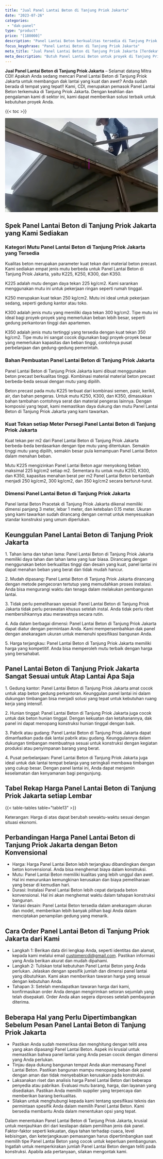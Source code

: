 ```yaml
---
title: "Jual Panel Lantai Beton di Tanjung Priok Jakarta"
date: "2023-07-26"
categories:
 - "dak-panel"
type: "product"
price: "[180000]"
description: "Panel Lantai Beton berkualitas tersedia di Tanjung Priok Jakarta. Panel Lantai Beton dirancang untuk kebutuhan konstruksi modern dengan performa andalan. Hubungi kami sekarang."
focus_keyphrase: "Panel Lantai Beton di Tanjung Priok Jakarta"
meta_title: "Jual Panel Lantai Beton di Tanjung Priok Jakarta [Terdekat] - CDI"
meta_description: "Butuh Panel Lantai Beton untuk proyek di Tanjung Priok Jakarta?. Tersedia Panel Lantai Beton premium untuk proyek konstruksi. Penawaran spesial hanya di sini."
---
```


**Jual Panel Lantai Beton di Tanjung Priok Jakarta** – Selamat datang Mitra CDI! Apakah Anda sedang mencari Panel Lantai Beton di Tanjung Priok Jakarta untuk membangun dak lantai yang kuat dan awet? Anda sudah berada di tempat yang tepat!! Kami, CDI, merupakan pemasok Panel Lantai Beton terkemuka di Tanjung Priok Jakarta. Dengan keahlian dan pengalaman kami di sektor ini, kami dapat memberikan solusi terbaik untuk kebutuhan proyek Anda.

{{< toc >}}

![Jual Panel Lantai Beton di Tanjung Priok Jakarta](/images/dak-panel/dak-panel-04.jpg)

## Spek Panel Lantai Beton di Tanjung Priok Jakarta yang Kami Sediakan

### Kategori Mutu Panel Lantai Beton di Tanjung Priok Jakarta yang Tersedia

Kualitas beton merupakan parameter kuat tekan dari material beton precast. Kami sediakan empat jenis mutu berbeda untuk Panel Lantai Beton di Tanjung Priok Jakarta, yaitu K225, K250, K300, dan K350.

K225 adalah mutu dengan daya tekan 225 kg/cm2. Kami sarankan menggunakan mutu ini untuk pekerjaan ringan seperti rumah tinggal.

K250 merupakan kuat tekan 250 kg/cm2. Mutu ini ideal untuk pekerjaan sedang, seperti gedung kantor atau toko.

K300 adalah jenis mutu yang memiliki daya tekan 300 kg/cm2. Tipe mutu ini ideal bagi proyek-proyek yang memerlukan beban lebih besar, seperti gedung perkantoran tinggi dan apartemen.

K350 adalah jenis mutu tertinggi yang tersedia dengan kuat tekan 350 kg/cm2. Tipe mutu ini sangat cocok digunakan bagi proyek-proyek besar yang memerlukan kapasitas dan beban tinggi, contohnya pusat perbelanjaan dan gedung-gedung pemerintah.

### Bahan Pembuatan Panel Lantai Beton di Tanjung Priok Jakarta

Panel Lantai Beton di Tanjung Priok Jakarta kami dibuat menggunakan beton precast berkualitas tinggi. Kombinasi material material beton precast berbeda-beda sesuai dengan mutu yang dipilih.

Beton precast pada mutu K225 terbuat dari kombinasi semen, pasir, kerikil, air, dan bahan pengeras. Untuk mutu K250, K300, dan K350, dimasukkan bahan tambahan contohnya serat dan material pengeras lainnya. Dengan komposisi yang tepat, kami memastikan daya dukung dan mutu Panel Lantai Beton di Tanjung Priok Jakarta yang kami tawarkan.

### Kuat Tekan setiap Meter Persegi Panel Lantai Beton di Tanjung Priok Jakarta

Kuat tekan per m2 dari Panel Lantai Beton di Tanjung Priok Jakarta berbeda-beda berdasarkan dengan tipe mutu yang ditentukan. Semakin tinggi mutu yang dipilih, semakin besar pula kemampuan Panel Lantai Beton dalam menahan beban.

Mutu K225 mengizinkan Panel Lantai Beton agar menyokong beban maksimal 225 kg/cm2 setiap m2. Sementara itu untuk mutu K250, K300, dan K350, kapasitas menahan berat per m2 Panel Lantai Beton bertambah menjadi 250 kg/cm2, 300 kg/cm2, dan 350 kg/cm2 secara berturut-turut.

### Dimensi Panel Lantai Beton di Tanjung Priok Jakarta

Panel lantai Beton Pracetak di Tanjung Priok Jakarta dikenal memiliki dimensi panjang 3 meter, lebar 1 meter, dan ketebalan 0.15 meter. Ukuran yang kami tawarkan sudah dirancang dengan cermat untuk menyesuaikan standar konstruksi yang umum diperlukan.

## Keunggulan Panel Lantai Beton di Tanjung Priok Jakarta

1\.  Tahan lama dan tahan lama: Panel Lantai Beton di Tanjung Priok Jakarta memiliki daya tahan dan tahan lama yang luar biasa. Dirancang dengan menggunakan beton berkualitas tinggi dan desain yang kuat, panel lantai ini dapat menahan beban yang berat dan tidak mudah hancur.

2\.  Mudah dipasang: Panel Lantai Beton di Tanjung Priok Jakarta dirancang dengan metode pengecoran tertutup yang memudahkan proses instalasi. Anda bisa mengurangi waktu dan tenaga dalam melakukan pembangunan lantai.

3\.  Tidak perlu pemeliharaan spesial: Panel Lantai Beton di Tanjung Priok Jakarta tidak perlu perawatan khusus setelah instal. Anda tidak perlu ribet membersihkannya atau merawatnya secara rutin.

4\.  Ada dalam berbagai dimensi: Panel Lantai Beton di Tanjung Priok Jakarta dapat diatur dengan permintaan Anda. Kami mempersembahkan dak panel dengan anekaragam ukuran untuk memenuhi spesifikasi bangunan Anda.

5\.  Harga terjangkau: Panel Lantai Beton di Tanjung Priok Jakarta memiliki harga yang kompetitif. Anda bisa memperoleh mutu terbaik dengan harga yang bersahabat.

## Panel Lantai Beton di Tanjung Priok Jakarta Sangat Sesuai untuk Atap Lantai Apa Saja

1\.  Gedung kantor: Panel Lantai Beton di Tanjung Priok Jakarta amat cocok untuk atap beton gedung perkantoran. Keunggulan panel lantai ini dalam dukungan timbangan bisa menjadi solusi yang tepat untuk kebutuhan ruang kerja yang intensif.

2\.  Hunian tinggal: Panel Lantai Beton di Tanjung Priok Jakarta juga cocok untuk dak beton hunian tinggal. Dengan kekuatan dan ketahanannya, dak panel ini dapat menopang konstruksi hunian tinggal dengan baik.

3\.  Pabrik atau gudang: Panel Lantai Beton di Tanjung Priok Jakarta dapat dimanfaatkan pada dak lantai pabrik atau gudang. Keunggulannya dalam dukungan timbangan membuatnya sesuai untuk konstruksi dengan kegiatan produksi atau penyimpanan barang yang berat.

4\.  Pusat perbelanjaan: Panel Lantai Beton di Tanjung Priok Jakarta juga ideal untuk dak lantai tempat belanja yang seringkali membawa timbangan yang cukup besar. Dengan panel lantai ini, Anda dapat menjamin keselamatan dan kenyamanan bagi pengunjung.

## Tabel Rekap Harga Panel Lantai Beton di Tanjung Priok Jakarta setiap Lembar

{{< table-tables table="table13" >}}

Keterangan: Harga di atas dapat berubah sewaktu-waktu sesuai dengan situasi ekonomi.

## Perbandingan Harga Panel Lantai Beton di Tanjung Priok Jakarta dengan Beton Konvensional

*   Harga: Harga Panel Lantai Beton lebih terjangkau dibandingkan dengan beton konvensional. Anda bisa menghemat biaya dalam konstruksi.
*   Mutu: Panel Lantai Beton memiliki kualitas yang lebih unggul dan awet. Hal ini menurunkan kemungkinan kerusakan dan biaya pemeliharaan yang besar di kemudian hari.
*   Durasi: Instalasi Panel Lantai Beton lebih cepat daripada beton konvensional. Hal ini akan menghemat waktu dalam tahapan konstruksi bangunan.
*   Variasi desain: Panel Lantai Beton tersedia dalam anekaragam ukuran dan model, memberikan lebih banyak pilihan bagi Anda dalam menciptakan penampilan gedung yang menarik.

## Cara Order Panel Lantai Beton di Tanjung Priok Jakarta dari Kami

*   Langkah 1: Berikan data diri lengkap Anda, seperti identitas dan alamat, kepada kami melalui email customercdi@gmail.com. Pastikan informasi yang Anda berikan akurat dan mudah dipahami.
*   Langkah 2: Tuliskan total kebutuhan Panel Lantai Beton yang Anda perlukan. Jelaskan dengan spesifik jumlah dan dimensi panel lantai yang dibutuhkan. Kami akan memberikan tawaran harga yang sesuai dengan kebutuhan Anda.
*   Tahapan 3: Setelah mendapatkan tawaran harga dari kami, konfirmasikan order Anda dengan mengirimkan setoran sejumlah yang telah disepakati. Order Anda akan segera diproses setelah pembayaran diterima.

## Beberapa Hal yang Perlu Dipertimbangkan Sebelum Pesan Panel Lantai Beton di Tanjung Priok Jakarta

*   Pastikan Anda sudah memeriksa dan menghitung dengan teliti area yang akan dipasangi Panel Lantai Beton. Aspek ini krusial untuk memastikan bahwa panel lantai yang Anda pesan cocok dengan dimensi yang Anda perlukan.
*   Tinjau daya dukung bangunan tempat Anda akan memasang Panel Lantai Beton. Pastikan bangunan mampu menopang beban dak panel dengan aman dan tidak menyebabkan kerusakan pada konstruksi.
*   Laksanakan riset dan analisis harga Panel Lantai Beton dari beberapa penyedia atau pabrikan. Evaluasi mutu barang, harga, dan layanan yang disediakan. Pastikan Anda memilih supplier yang terpercaya dan memberikan barang berkualitas.
*   Silakan untuk menghubungi kepada kami tentang spesifikasi teknis dan permintaan spesifik Anda dalam memilih Panel Lantai Beton. Kami bersedia membantu Anda dalam menentukan opsi yang tepat.

Dalam menentukan Panel Lantai Beton di Tanjung Priok Jakarta, krusial untuk menjauhkan diri dari kesilapan dalam pemilihan jenis dak panel. Faktor-faktor seperti kekuatan, daya tahan terhadap cuaca, level kebisingan, dan keterjangkauan pemasangan harus dipertimbangkan saat memilih tipe Panel Lantai Beton yang cocok untuk keperluan pembangunan. Ingatlah untuk memperkirakan jumlah Panel Lantai Beton dengan teliti pada konstruksi. Apabila ada pertanyaan, silakan mengontak kami.